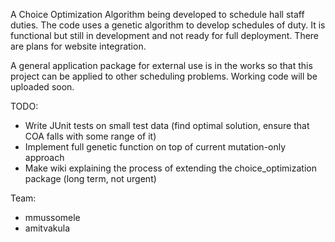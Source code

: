 A Choice Optimization Algorithm being developed to schedule hall staff duties.
The code uses a genetic algorithm to develop schedules of duty. It is functional but still in development and not ready for full deployment. There are plans for website integration.

A general application package for external use is in the works so that this project can be applied to other scheduling problems. Working code will be uploaded soon.

TODO:
- Write JUnit tests on small test data (find optimal solution, ensure that COA falls with some range of it)
- Implement full genetic function on top of current mutation-only approach
- Make wiki explaining the process of extending the choice_optimization package (long term, not urgent)

Team:
- mmussomele
- amitvakula
